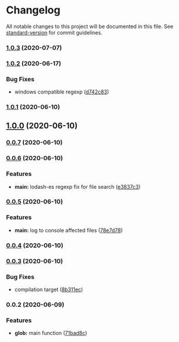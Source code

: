 # Changelog

All notable changes to this project will be documented in this file. See [standard-version](https://github.com/conventional-changelog/standard-version) for commit guidelines.

### [1.0.3](https://github.com/vladborsh/imports-sanitize/compare/v1.0.2...v1.0.3) (2020-07-07)

### [1.0.2](https://github.com/vladborsh/imports-sanitize/compare/v1.0.1...v1.0.2) (2020-06-17)


### Bug Fixes

* windows compatible regexp ([d742c83](https://github.com/vladborsh/imports-sanitize/commit/d742c83591e63b44ebb6b0993db4b78b1f611dd3))

### [1.0.1](https://github.com/vladborsh/imports-sanitize/compare/v1.0.0...v1.0.1) (2020-06-10)

## [1.0.0](https://github.com/vladborsh/imports-sanitize/compare/v0.0.7...v1.0.0) (2020-06-10)

### [0.0.7](https://github.com/vladborsh/imports-sanitize/compare/v0.0.6...v0.0.7) (2020-06-10)

### [0.0.6](https://github.com/vladborsh/imports-sanitize/compare/v0.0.5...v0.0.6) (2020-06-10)


### Features

* **main:** lodash-es regexp fix for file search ([e3837c3](https://github.com/vladborsh/imports-sanitize/commit/e3837c3953e5704946cf53bc5448e1433f97e5e4))

### [0.0.5](https://github.com/vladborsh/imports-sanitize/compare/v0.0.4...v0.0.5) (2020-06-10)


### Features

* **main:** log to console affected files ([78e7d78](https://github.com/vladborsh/imports-sanitize/commit/78e7d786159cab8d0c008e66a3b9ab34092e87e6))

### [0.0.4](https://github.com/vladborsh/imports-sanitize/compare/v0.0.3...v0.0.4) (2020-06-10)

### [0.0.3](https://github.com/vladborsh/imports-sanitize/compare/v0.0.2...v0.0.3) (2020-06-10)


### Bug Fixes

* compilation target ([8b311ec](https://github.com/vladborsh/imports-sanitize/commit/8b311ec8d39c5fc910c515ddb0997422d318ee3d))

### 0.0.2 (2020-06-09)


### Features

* **glob:** main function ([71bad8c](https://github.com/vladborsh/imports-sanitize/commit/71bad8ce7ea5a979a4efcca188f80994da9cd8ef))
